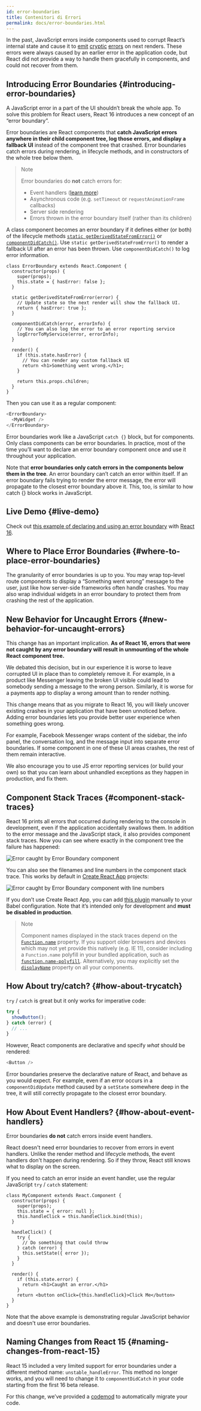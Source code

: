 ```yaml
---
id: error-boundaries
title: Contenitori di Errori
permalink: docs/error-boundaries.html
---
```


In the past, JavaScript errors inside components used to corrupt React’s internal state and cause it to [emit](https://github.com/facebook/react/issues/4026) [cryptic](https://github.com/facebook/react/issues/6895) [errors](https://github.com/facebook/react/issues/8579) on next renders. These errors were always caused by an earlier error in the application code, but React did not provide a way to handle them gracefully in components, and could not recover from them.


## Introducing Error Boundaries {#introducing-error-boundaries}

A JavaScript error in a part of the UI shouldn’t break the whole app. To solve this problem for React users, React 16 introduces a new concept of an “error boundary”.

Error boundaries are React components that **catch JavaScript errors anywhere in their child component tree, log those errors, and display a fallback UI** instead of the component tree that crashed. Error boundaries catch errors during rendering, in lifecycle methods, and in constructors of the whole tree below them.

> Note
>
> Error boundaries do **not** catch errors for:
>
> * Event handlers ([learn more](#how-about-event-handlers))
> * Asynchronous code (e.g. `setTimeout` or `requestAnimationFrame` callbacks)
> * Server side rendering
> * Errors thrown in the error boundary itself (rather than its children)

A class component becomes an error boundary if it defines either (or both) of the lifecycle methods [`static getDerivedStateFromError()`](/docs/react-component.html#static-getderivedstatefromerror) or [`componentDidCatch()`](/docs/react-component.html#componentdidcatch). Use `static getDerivedStateFromError()` to render a fallback UI after an error has been thrown. Use `componentDidCatch()` to log error information.

```js{7-10,12-15,18-21}
class ErrorBoundary extends React.Component {
  constructor(props) {
    super(props);
    this.state = { hasError: false };
  }

  static getDerivedStateFromError(error) {
    // Update state so the next render will show the fallback UI.
    return { hasError: true };
  }

  componentDidCatch(error, errorInfo) {
    // You can also log the error to an error reporting service
    logErrorToMyService(error, errorInfo);
  }

  render() {
    if (this.state.hasError) {
      // You can render any custom fallback UI
      return <h1>Something went wrong.</h1>;
    }

    return this.props.children; 
  }
}
```

Then you can use it as a regular component:

```js
<ErrorBoundary>
  <MyWidget />
</ErrorBoundary>
```

Error boundaries work like a JavaScript `catch {}` block, but for components. Only class components can be error boundaries. In practice, most of the time you’ll want to declare an error boundary component once and use it throughout your application.

Note that **error boundaries only catch errors in the components below them in the tree**. An error boundary can’t catch an error within itself. If an error boundary fails trying to render the error message, the error will propagate to the closest error boundary above it. This, too, is similar to how catch {} block works in JavaScript.

## Live Demo {#live-demo}

Check out [this example of declaring and using an error boundary](https://codepen.io/gaearon/pen/wqvxGa?editors=0010) with [React 16](/blog/2017/09/26/react-v16.0.html).


## Where to Place Error Boundaries {#where-to-place-error-boundaries}

The granularity of error boundaries is up to you. You may wrap top-level route components to display a “Something went wrong” message to the user, just like how server-side frameworks often handle crashes. You may also wrap individual widgets in an error boundary to protect them from crashing the rest of the application.


## New Behavior for Uncaught Errors {#new-behavior-for-uncaught-errors}

This change has an important implication. **As of React 16, errors that were not caught by any error boundary will result in unmounting of the whole React component tree.**

We debated this decision, but in our experience it is worse to leave corrupted UI in place than to completely remove it. For example, in a product like Messenger leaving the broken UI visible could lead to somebody sending a message to the wrong person. Similarly, it is worse for a payments app to display a wrong amount than to render nothing.

This change means that as you migrate to React 16, you will likely uncover existing crashes in your application that have been unnoticed before. Adding error boundaries lets you provide better user experience when something goes wrong.

For example, Facebook Messenger wraps content of the sidebar, the info panel, the conversation log, and the message input into separate error boundaries. If some component in one of these UI areas crashes, the rest of them remain interactive.

We also encourage you to use JS error reporting services (or build your own) so that you can learn about unhandled exceptions as they happen in production, and fix them.


## Component Stack Traces {#component-stack-traces}

React 16 prints all errors that occurred during rendering to the console in development, even if the application accidentally swallows them. In addition to the error message and the JavaScript stack, it also provides component stack traces. Now you can see where exactly in the component tree the failure has happened:

<img src="../images/docs/error-boundaries-stack-trace.png" style="max-width:100%" alt="Error caught by Error Boundary component">

You can also see the filenames and line numbers in the component stack trace. This works by default in [Create React App](https://github.com/facebookincubator/create-react-app) projects:

<img src="../images/docs/error-boundaries-stack-trace-line-numbers.png" style="max-width:100%" alt="Error caught by Error Boundary component with line numbers">

If you don’t use Create React App, you can add [this plugin](https://www.npmjs.com/package/@babel/plugin-transform-react-jsx-source) manually to your Babel configuration. Note that it’s intended only for development and **must be disabled in production**.

> Note
>
> Component names displayed in the stack traces depend on the [`Function.name`](https://developer.mozilla.org/en-US/docs/Web/JavaScript/Reference/Global_Objects/Function/name) property. If you support older browsers and devices which may not yet provide this natively (e.g. IE 11), consider including a `Function.name` polyfill in your bundled application, such as [`function.name-polyfill`](https://github.com/JamesMGreene/Function.name). Alternatively, you may explicitly set the [`displayName`](/docs/react-component.html#displayname) property on all your components.


## How About try/catch? {#how-about-trycatch}

`try` / `catch` is great but it only works for imperative code:

```js
try {
  showButton();
} catch (error) {
  // ...
}
```

However, React components are declarative and specify *what* should be rendered:

```js
<Button />
```

Error boundaries preserve the declarative nature of React, and behave as you would expect. For example, even if an error occurs in a `componentDidUpdate` method caused by a `setState` somewhere deep in the tree, it will still correctly propagate to the closest error boundary.

## How About Event Handlers? {#how-about-event-handlers}

Error boundaries **do not** catch errors inside event handlers.

React doesn't need error boundaries to recover from errors in event handlers. Unlike the render method and lifecycle methods, the event handlers don't happen during rendering. So if they throw, React still knows what to display on the screen.

If you need to catch an error inside an event handler, use the regular JavaScript `try` / `catch` statement:

```js{9-13,17-20}
class MyComponent extends React.Component {
  constructor(props) {
    super(props);
    this.state = { error: null };
    this.handleClick = this.handleClick.bind(this);
  }

  handleClick() {
    try {
      // Do something that could throw
    } catch (error) {
      this.setState({ error });
    }
  }

  render() {
    if (this.state.error) {
      return <h1>Caught an error.</h1>
    }
    return <button onClick={this.handleClick}>Click Me</button>
  }
}
```

Note that the above example is demonstrating regular JavaScript behavior and doesn't use error boundaries.

## Naming Changes from React 15 {#naming-changes-from-react-15}

React 15 included a very limited support for error boundaries under a different method name: `unstable_handleError`. This method no longer works, and you will need to change it to `componentDidCatch` in your code starting from the first 16 beta release.

For this change, we’ve provided a [codemod](https://github.com/reactjs/react-codemod#error-boundaries) to automatically migrate your code.
